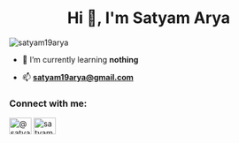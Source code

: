 <h1 align="center">Hi 👋, I'm Satyam Arya</h1>
<p align="left"> <img src="https://komarev.com/ghpvc/?username=satyam19arya&label=Profile%20views&color=0e75b6&style=flat" alt="satyam19arya" /> </p>

- 🌱 I’m currently learning **nothing**

- 📫 **satyam19arya@gmail.com**

<h3 align="left">Connect with me:</h3>
<p align="left">
<a href="https://twitter.com/@satyama93109394" target="blank"><img align="center" src="https://raw.githubusercontent.com/rahuldkjain/github-profile-readme-generator/master/src/images/icons/Social/twitter.svg" alt="@satyama93109394" height="30" width="40" /></a>
<a href="https://linkedin.com/in/satyam19arya" target="blank"><img align="center" src="https://raw.githubusercontent.com/rahuldkjain/github-profile-readme-generator/master/src/images/icons/Social/linked-in-alt.svg" alt="satyam19arya" height="30" width="40" /></a>
</p>










